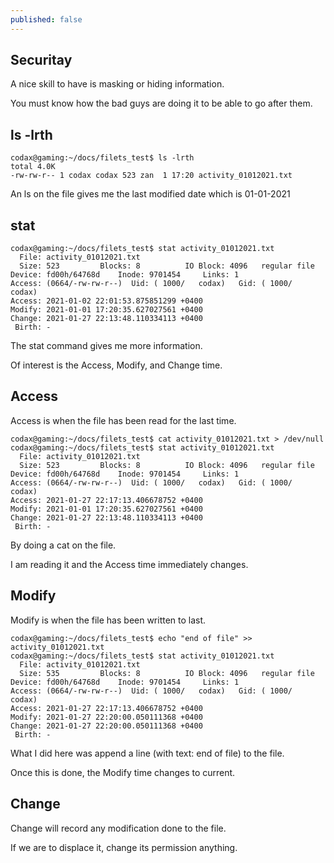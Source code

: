 ```yaml
---
published: false
---
```

## Securitay

A nice skill to have is masking or hiding information.

You must know how the bad guys are doing it to be able to go after them.

## ls -lrth

```
codax@gaming:~/docs/filets_test$ ls -lrth
total 4.0K
-rw-rw-r-- 1 codax codax 523 zan  1 17:20 activity_01012021.txt
```

An ls on the file gives me the last modified date which is 01-01-2021

## stat
```
codax@gaming:~/docs/filets_test$ stat activity_01012021.txt 
  File: activity_01012021.txt
  Size: 523       	Blocks: 8          IO Block: 4096   regular file
Device: fd00h/64768d	Inode: 9701454     Links: 1
Access: (0664/-rw-rw-r--)  Uid: ( 1000/   codax)   Gid: ( 1000/   codax)
Access: 2021-01-02 22:01:53.875851299 +0400
Modify: 2021-01-01 17:20:35.627027561 +0400
Change: 2021-01-27 22:13:48.110334113 +0400
 Birth: -
```
The stat command gives me more information.

Of interest is the Access, Modify, and Change time.

## Access

Access is when the file has been read for the last time.

```
codax@gaming:~/docs/filets_test$ cat activity_01012021.txt > /dev/null
codax@gaming:~/docs/filets_test$ stat activity_01012021.txt 
  File: activity_01012021.txt
  Size: 523       	Blocks: 8          IO Block: 4096   regular file
Device: fd00h/64768d	Inode: 9701454     Links: 1
Access: (0664/-rw-rw-r--)  Uid: ( 1000/   codax)   Gid: ( 1000/   codax)
Access: 2021-01-27 22:17:13.406678752 +0400
Modify: 2021-01-01 17:20:35.627027561 +0400
Change: 2021-01-27 22:13:48.110334113 +0400
 Birth: -
```
By doing a cat on the file.

I am reading it and the Access time immediately changes.

## Modify

Modify is when the file has been written to last.

```
codax@gaming:~/docs/filets_test$ echo "end of file" >> activity_01012021.txt
codax@gaming:~/docs/filets_test$ stat activity_01012021.txt 
  File: activity_01012021.txt
  Size: 535       	Blocks: 8          IO Block: 4096   regular file
Device: fd00h/64768d	Inode: 9701454     Links: 1
Access: (0664/-rw-rw-r--)  Uid: ( 1000/   codax)   Gid: ( 1000/   codax)
Access: 2021-01-27 22:17:13.406678752 +0400
Modify: 2021-01-27 22:20:00.050111368 +0400
Change: 2021-01-27 22:20:00.050111368 +0400
 Birth: -
```
What I did here was append a line (with text: end of file) to the file.

Once this is done, the Modify time changes to current.

## Change
Change will record any modification done to the file.

If we are to displace it, change its permission anything.
